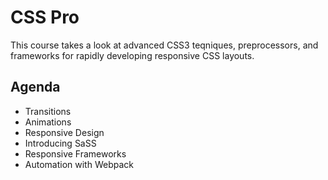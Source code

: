 CSS Pro
=============================
This course takes a look at advanced CSS3 teqniques, preprocessors, and frameworks for rapidly developing responsive CSS layouts.

Agenda
------

* Transitions
* Animations
* Responsive Design
* Introducing SaSS
* Responsive Frameworks
* Automation with Webpack

